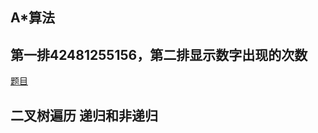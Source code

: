 ## A*算法  

## 第一排42481255156，第二排显示数字出现的次数  
[题目](http://lg-asus.iteye.com/blog/1910112)

## 二叉树遍历 递归和非递归